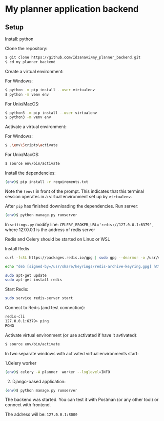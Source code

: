 # My planner application backend

## Setup

Install: python

Clone the repository:

```sh
$ git clone https://github.com/Idzanavi/my_planner_backend.git
$ cd my_planner_backend
```

Create a virtual environment:

For Windows:
```sh
$ python -m pip install --user virtualenv
$ python -m venv env
``` 

For Unix/MacOS:
```sh
$ python3 -m pip install --user virtualenv
$ python3 -m venv env
``` 


Activate a virtual environment:


For Windows:
```sh
$ .\env\Scripts\activate
```

For Unix/MacOS:
```sh
$ source env/bin/activate
```

Install the dependencies:

```sh
(env)$ pip install -r requirements.txt
```
Note the `(env)` in front of the prompt. This indicates that this terminal
session operates in a virtual environment set up by `virtualenv`.

After `pip` has finished downloading the dependencies.
Run server:
```sh
(env)$ python manage.py runserver
```

In `settings.py` modify line: `CELERY_BROKER_URL='redis://127.0.0.1:6379'`, where 127.0.0.1 is the address of redis server

Redis and Celery should be started on Linux or WSL

Install Redis
```sh
curl -fsSL https://packages.redis.io/gpg | sudo gpg --dearmor -o /usr/share/keyrings/redis-archive-keyring.gpg

echo "deb [signed-by=/usr/share/keyrings/redis-archive-keyring.gpg] https://packages.redis.io/deb $(lsb_release -cs) main" | sudo tee /etc/apt/sources.list.d/redis.list

sudo apt-get update
sudo apt-get install redis

```

Start Redis:
```sh
sudo service redis-server start
```

Connect to Redis (and test connection):
```sh
redis-cli 
127.0.0.1:6379> ping
PONG
```

Activate virtual environment (or use activated if have it avtivated):
```sh
$ source env/bin/activate
```

In two separate windows with activated virtual environments start:

1.Celery worker
```sh
(env)$ celery -A planner  worker --loglevel=INFO
```

2. Django-based application:
```sh
(env)$ python manage.py runserver
```

The backend was started.
You can test it with Postman (or any other tool) or connect with frontend.

The address will be: `127.0.0.1:8000`
